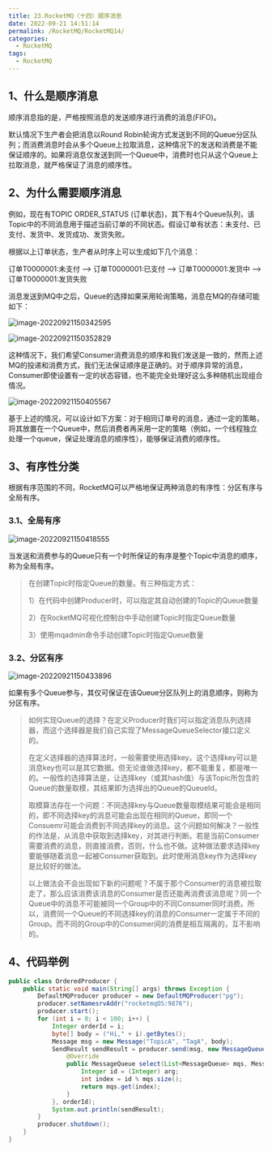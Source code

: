 ```yaml
---
title: 23.RocketMQ（十四）顺序消息
date: 2022-09-21 14:51:14
permalink: /RocketMQ/RocketMQ14/
categories: 
  - RocketMQ
tags: 
  - RocketMQ
---
```


## 1、什么是顺序消息

顺序消息指的是，严格按照消息的发送顺序进行消费的消息(FIFO)。

默认情况下生产者会把消息以Round Robin轮询方式发送到不同的Queue分区队列；而消费消息时会从多个Queue上拉取消息，这种情况下的发送和消费是不能保证顺序的。如果将消息仅发送到同一个Queue中，消费时也只从这个Queue上拉取消息，就严格保证了消息的顺序性。

## 2、为什么需要顺序消息

例如，现在有TOPIC ORDER_STATUS (订单状态)，其下有4个Queue队列，该Topic中的不同消息用于描述当前订单的不同状态。假设订单有状态：未支付、已支付、发货中、发货成功、发货失败。

根据以上订单状态，生产者从时序上可以生成如下几个消息：

订单T0000001:未支付 —> 订单T0000001:已支付 —> 订单T0000001:发货中 —> 订单T0000001:发货失败

消息发送到MQ中之后，Queue的选择如果采用轮询策略，消息在MQ的存储可能如下：

![image-20220921150342595](https://img-blog.csdnimg.cn/img_convert/ab0edec139993aee5e26bf660597bc49.png)

![image-20220921150352829](https://img-blog.csdnimg.cn/img_convert/c2f2b90edaf7b6a3a8df75f45f6906e0.png)

这种情况下，我们希望Consumer消费消息的顺序和我们发送是一致的，然而上述MQ的投递和消费方式，我们无法保证顺序是正确的。对于顺序异常的消息，Consumer即使设置有一定的状态容错，也不能完全处理好这么多种随机出现组合情况。

![image-20220921150405567](https://img-blog.csdnimg.cn/img_convert/50d3a1f87d9a9367497bfa373c2ffa83.png)

基于上述的情况，可以设计如下方案：对于相同订单号的消息，通过一定的策略，将其放置在一个Queue中，然后消费者再采用一定的策略（例如，一个线程独立处理一个queue，保证处理消息的顺序性），能够保证消费的顺序性。

## 3、有序性分类

根据有序范围的不同，RocketMQ可以严格地保证两种消息的有序性：分区有序与全局有序。

### 3.1、全局有序

![image-20220921150418555](https://img-blog.csdnimg.cn/img_convert/8c897fe03f9d663f173a864259c0d917.png)

当发送和消费参与的Queue只有一个时所保证的有序是整个Topic中消息的顺序， 称为全局有序。

> 在创建Topic时指定Queue的数量。有三种指定方式：
>
> 1）在代码中创建Producer时，可以指定其自动创建的Topic的Queue数量
>
> 2）在RocketMQ可视化控制台中手动创建Topic时指定Queue数量
>
> 3）使用mqadmin命令手动创建Topic时指定Queue数量

### 3.2、分区有序

![image-20220921150433896](https://img-blog.csdnimg.cn/img_convert/32ca0e922ab1d5c8ca2b4d4c8d78fed8.png)

如果有多个Queue参与，其仅可保证在该Queue分区队列上的消息顺序，则称为分区有序。

> 如何实现Queue的选择？在定义Producer时我们可以指定消息队列选择器，而这个选择器是我们自己实现了MessageQueueSelector接口定义的。
>
> 在定义选择器的选择算法时，一般需要使用选择key。这个选择key可以是消息key也可以是其它数据。但无论谁做选择key，都不能重复，都是唯一的。一般性的选择算法是，让选择key（或其hash值）与该Topic所包含的Queue的数量取模，其结果即为选择出的Queue的QueueId。
>
> 取模算法存在一个问题：不同选择key与Queue数量取模结果可能会是相同的，即不同选择key的消息可能会出现在相同的Queue，即同一个Consuemr可能会消费到不同选择key的消息。这个问题如何解决？一般性的作法是，从消息中获取到选择key，对其进行判断。若是当前Consumer需要消费的消息，则直接消费，否则，什么也不做。这种做法要求选择key要能够随着消息一起被Consumer获取到。此时使用消息key作为选择key是比较好的做法。
>
> 以上做法会不会出现如下新的问题呢？不属于那个Consumer的消息被拉取走了，那么应该消费该消息的Consumer是否还能再消费该消息呢？同一个Queue中的消息不可能被同一个Group中的不同Consumer同时消费。所以，消费同一个Queue的不同选择key的消息的Consumer一定属于不同的Group。而不同的Group中的Consumer间的消费是相互隔离的，互不影响的。

## 4、代码举例

```java
public class OrderedProducer {
    public static void main(String[] args) throws Exception {
        DefaultMQProducer producer = new DefaultMQProducer("pg");
        producer.setNamesrvAddr("rocketmqOS:9876");
        producer.start();
        for (int i = 0; i < 100; i++) {
            Integer orderId = i;
            byte[] body = ("Hi," + i).getBytes();
            Message msg = new Message("TopicA", "TagA", body);
            SendResult sendResult = producer.send(msg, new MessageQueueSelector() {
                @Override
                public MessageQueue select(List<MessageQueue> mqs, Message msg, Object arg) {
                    Integer id = (Integer) arg;
                    int index = id % mqs.size();
                    return mqs.get(index);
                }
            }, orderId);
            System.out.println(sendResult);
        }
        producer.shutdown();
    }
}
```